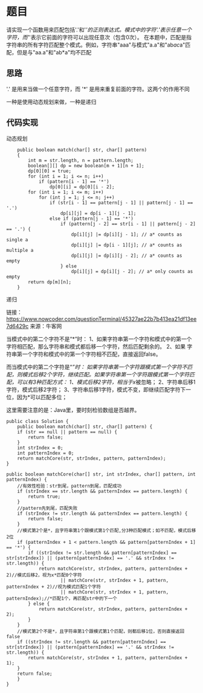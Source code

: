 # 题目

请实现一个函数用来匹配包括'.'和'*'的正则表达式。模式中的字符'.'表示任意一个字符，而'*'表示它前面的字符可以出现任意次（包含0次）。 在本题中，匹配是指字符串的所有字符匹配整个模式。例如，字符串"aaa"与模式"a.a"和"ab*ac*a"匹配，但是与"aa.a"和"ab*a"均不匹配

## 思路

'.' 是用来当做一个任意字符，而 '*' 是用来重复前面的字符。这两个的作用不同

一种是使用动态规划来做，一种是递归

## 代码实现

动态规划


```
    public boolean match(char[] str, char[] pattern)
    {
        int m = str.length, n = pattern.length;
        boolean[][] dp = new boolean[m + 1][n + 1];
        dp[0][0] = true;
        for (int i = 1; i <= n; i++)
            if (pattern[i - 1] == '*')
                dp[0][i] = dp[0][i - 2];
        for (int i = 1; i <= m; i++)
            for (int j = 1; j <= n; j++)
                if (str[i - 1] == pattern[j - 1] || pattern[j - 1] == '.')
                    dp[i][j] = dp[i - 1][j - 1];
                else if (pattern[j - 1] == '*')
                    if (pattern[j - 2] == str[i - 1] || pattern[j - 2] == '.') {
                        dp[i][j] |= dp[i][j - 1]; // a* counts as single a
                        dp[i][j] |= dp[i - 1][j]; // a* counts as multiple a
                        dp[i][j] |= dp[i][j - 2]; // a* counts as empty
                    } else
                        dp[i][j] = dp[i][j - 2]; // a* only counts as empty
        return dp[m][n];
    }
```

递归

链接：https://www.nowcoder.com/questionTerminal/45327ae22b7b413ea21df13ee7d6429c
来源：牛客网

当模式中的第二个字符不是“*”时：
1、如果字符串第一个字符和模式中的第一个字符相匹配，那么字符串和模式都后移一个字符，然后匹配剩余的。
2、如果 字符串第一个字符和模式中的第一个字符相不匹配，直接返回false。

而当模式中的第二个字符是“*”时：
如果字符串第一个字符跟模式第一个字符不匹配，则模式后移2个字符，继续匹配。如果字符串第一个字符跟模式第一个字符匹配，可以有3种匹配方式：
1、模式后移2字符，相当于x*被忽略；
2、字符串后移1字符，模式后移2字符；
3、字符串后移1字符，模式不变，即继续匹配字符下一位，因为*可以匹配多位；

这里需要注意的是：Java里，要时刻检验数组是否越界。


```
public class Solution {
    public boolean match(char[] str, char[] pattern) {
    if (str == null || pattern == null) {
        return false;
    }
    int strIndex = 0;
    int patternIndex = 0;
    return matchCore(str, strIndex, pattern, patternIndex);
}
  
public boolean matchCore(char[] str, int strIndex, char[] pattern, int patternIndex) {
    //有效性检验：str到尾，pattern到尾，匹配成功
    if (strIndex == str.length && patternIndex == pattern.length) {
        return true;
    }
    //pattern先到尾，匹配失败
    if (strIndex != str.length && patternIndex == pattern.length) {
        return false;
    }
    //模式第2个是*，且字符串第1个跟模式第1个匹配,分3种匹配模式；如不匹配，模式后移2位
    if (patternIndex + 1 < pattern.length && pattern[patternIndex + 1] == '*') {
        if ((strIndex != str.length && pattern[patternIndex] == str[strIndex]) || (pattern[patternIndex] == '.' && strIndex != str.length)) {
            return matchCore(str, strIndex, pattern, patternIndex + 2)//模式后移2，视为x*匹配0个字符
                    || matchCore(str, strIndex + 1, pattern, patternIndex + 2)//视为模式匹配1个字符
                    || matchCore(str, strIndex + 1, pattern, patternIndex);//*匹配1个，再匹配str中的下一个
        } else {
            return matchCore(str, strIndex, pattern, patternIndex + 2);
        }
    }
    //模式第2个不是*，且字符串第1个跟模式第1个匹配，则都后移1位，否则直接返回false
    if ((strIndex != str.length && pattern[patternIndex] == str[strIndex]) || (pattern[patternIndex] == '.' && strIndex != str.length)) {
        return matchCore(str, strIndex + 1, pattern, patternIndex + 1);
    }
    return false;
    }
}
```
